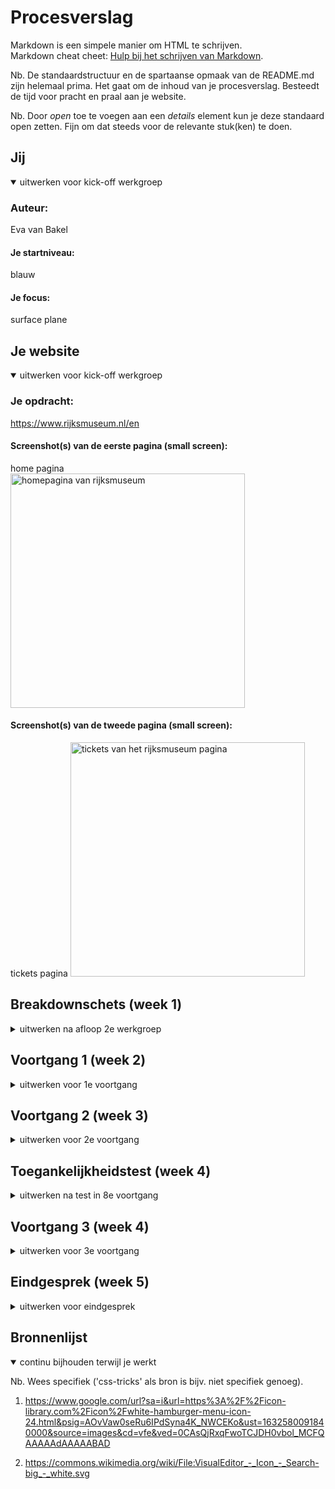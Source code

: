 # Procesverslag
Markdown is een simpele manier om HTML te schrijven.  
Markdown cheat cheet: [Hulp bij het schrijven van Markdown](https://github.com/adam-p/markdown-here/wiki/Markdown-Cheatsheet).

Nb. De standaardstructuur en de spartaanse opmaak van de README.md zijn helemaal prima. Het gaat om de inhoud van je procesverslag. Besteedt de tijd voor pracht en praal aan je website.

Nb. Door *open* toe te voegen aan een *details* element kun je deze standaard open zetten. Fijn om dat steeds voor de relevante stuk(ken) te doen.





## Jij

<details open>
<summary>uitwerken voor kick-off werkgroep</summary>

### Auteur:
Eva van Bakel

#### Je startniveau:
blauw

#### Je focus:
surface plane
</details>





## Je website

<details open>
<summary>uitwerken voor kick-off werkgroep</summary>

### Je opdracht:
https://www.rijksmuseum.nl/en

#### Screenshot(s) van de eerste pagina (small screen): 
home pagina  
<img src="images/homepage.png" width="375px" height="max" alt="homepagina van rijksmuseum">

#### Screenshot(s) van de tweede pagina (small screen):
tickets pagina 
<img src="images/ticketspagina.png" width="375px" height="max" alt="tickets van het rijksmuseum pagina">
 
</details>





## Breakdownschets (week 1)

<details>
<summary>uitwerken na afloop 2e werkgroep</summary>

### de hele pagina: 
<img src="images/breakdown.png" width="375px" alt="breakdown van de hele pagina">

</details>





## Voortgang 1 (week 2)

<details>
<summary>uitwerken voor 1e voortgang</summary>

### Stand van zaken
Het plaatsen van de images; tussen elk plaatje kwam er een witte regel te staan,  na hulp te vragen heb ik dit anders kunnen oplossen door de sections een background te geven inplaats van images in de sections te plaatsen. Ook wist ik niet of een site zonder H1 toegestaan was maar na fb kwam ik erachter dat dit mocht zodat ik de logo er gewoon in kan plaatsen. 

Ik kreeg als feedback te horen juist classes te gebruiken bij de bg van de sections. 



### Verslag van meeting
hier na afloop snel de uitkomsten van de meeting vastleggen

- Als feedback kreeg ik te horen dat ik meer aan het vak moest werken. 

</details>





## Voortgang 2 (week 3)

<details>
<summary>uitwerken voor 2e voortgang</summary>

### Stand van zaken
Door HCI had ik niet al te veel kunnen doen. Ik heb hier uiteindelijk toch 
aan kunnen werken. Ik ben hierna begonnen met mijn tweede pagina, hier heb ik een start aan gemaakt: tekst dat erin hoort etc. is al gedaan. 

Mijn eerste pagina had ik voornamelijk al, behalve de footer wat ik later toegevoegd heb. Ik had dit zelf als niet perse functionele gedeelte gemarkeerd maar dit kon er opzich ook wel bij.


### Verslag van meeting
hier na afloop snel de uitkomsten van de meeting vastleggen

- inplaats van buttons in de navigatie te gebruiken er li's van te maken.
- de FREE ENTRY geen p te geven maar een strong van maken
- met grid misschien het tabel te maken.
- opschonen van HTML; classes wegwerken

</details>





## Toegankelijkheidstest (week 4)

<details>
<summary>uitwerken na test in 8e voortgang</summary>

#### Beperkingen
Doormiddel met een shockapparaat kon je kijken hoe mensen met parkinson functioneren op onze sites. Ik merkte bij andere dat het gebruik van de muis lastig was.

Daarom is het toegankelijk maken van de site met toetsen een oplossen. Hiermee hoeft er alleen op een toets gedrukt te worden en kan de gebruiker gemakkelijk door de site heen. 

Met een ballon moesten we proberen nog gefocused te blijven en hiermee toch nog door te gaan. Dit klonk makkelijker dan gedaan. 

Met de brillen konden we zien hoe eht was voor mensen om: 
- wazig te zien
- kleurenblind te zijn (gele tinten kunnen zien)
- geblurd/ fissie niet 100 

Hiermee kon er rekening gehouden worden met tekst niet te klein te maken of meer op te laten vallen. Ook met contrast rekening te houden.

De conclusies waar ik op kwam met mijn site was dat mijn site opzich wel makkelijk in gebruik was. De tekst zou misschien een beetje te klein en niet erg goed te zien zijn. Ook voldoed de site niet aan het tabben over de gehele site waarnodig, dit zou wel wat beter uitgewerkt kunnen worden.
</details>





## Voortgang 3 (week 4)

<details>
<summary>uitwerken voor 3e voortgang</summary>

### Stand van zaken
Alles behalve het tabel was gelukt. Inplaats van grid flex gebruikt waardoor er rijen zijn inplaats van kolommen. Ik heb veel lopen knoeien bij het tabel, maar na het goed te bekijken heb ik het zo op kunnen lossen. 

<img src="images/tabel.png" width="375px" height="max" alt="screenshot van html mijn tabel">

Hierin is te zien dat ik elk element in een li heb geplaatst en vervolgens goed geordend hebt om zo een tabel te creeëren. 




### Verslag van meeting
hier na afloop snel de uitkomsten van de meeting vastleggen

- Classes zijn goed weggewerk doormiddel van nth-of-type 
- header moest position absolute.

</details>





## Eindgesprek (week 5)

<details>
<summary>uitwerken voor eindgesprek</summary>

### Stand van zaken
Het maken van  het tabel nam tijd maar het was me uiteindelijk gelukt te fixen.  Ik ben blij met hoe de slider eruit ziet, waar ik moeite mee heb gehad is de light modus die ik bij de tickets wilde toepassen.

Hierna heb ik voor het herkansen een paar dingetjes gefixed:

- Ten eerste heb ik de footer verder afgemaakt. Ik had eerst een gedeelte hiervan gemaakt, maar nu heb ik er de sponsoren aan toegevoegd, de benodigde buttons en linkjes. 

- Ik heb een werkende hamburgermenu toegepast met linkjes erin en ook een zoekpagina dat hetzelfde werkt als de hamburgermenu.

- De feedback heb ik verwerkt dat ik moest toepassen, zoals # toevoegen bij linkjes, de verdere kleine foutjes waar ik op moest letten zoals correct apostrofjes toevoegen. 

### Screenshot(s)

hier screenshot(s) van je eindresultaat
<img src="images/ss1.png" width="375px" height="max" alt="screenshot voorpagina rijksmuseum">
<img src="images/ss2.png" width="375px" height="max" alt="screenshot ticketspagina tabel">
<img src="images/ss3.png" width="375px" height="max" alt="screenshot footer afgemaakt">
<img src="../images/ss4.png" width="375px" height="max" alt="screenshot searchmenu">
</details>




## Bronnenlijst

<details open>
<summary>continu bijhouden terwijl je werkt</summary>

Nb. Wees specifiek ('css-tricks' als bron is bijv. niet specifiek genoeg).

1. https://www.google.com/url?sa=i&url=https%3A%2F%2Ficon-library.com%2Ficon%2Fwhite-hamburger-menu-icon-24.html&psig=AOvVaw0seRu6IPdSyna4K_NWCEKo&ust=1632580091840000&source=images&cd=vfe&ved=0CAsQjRxqFwoTCJDH0vbol_MCFQAAAAAdAAAAABAD

2. https://commons.wikimedia.org/wiki/File:VisualEditor_-_Icon_-_Search-big_-_white.svg

</details>